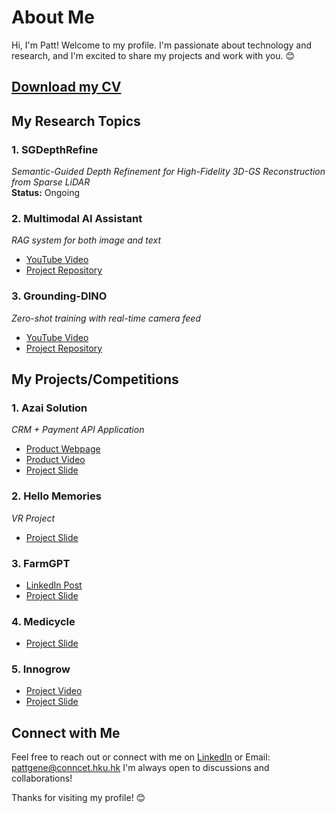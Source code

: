 # About Me

Hi, I'm Patt! Welcome to my profile. I'm passionate about technology and research, and I'm excited to share my projects and work with you. 😊

## [Download my CV](https://drive.google.com/file/d/1ANh-0jCNpjveLku0GgPxdz2KR5TSs_7d/view?usp=sharing)  

## My Research Topics

### 1. SGDepthRefine
*Semantic-Guided Depth Refinement for High-Fidelity 3D-GS Reconstruction from Sparse LiDAR*  
**Status:** Ongoing  

### 2. Multimodal AI Assistant
*RAG system for both image and text*  
- [YouTube Video](https://www.youtube.com/watch?v=VtH04mv8A6c&ab_channel=PattPhurtivilai)  
- [Project Repository](https://github.com/HKUGenAI/LMM_RAG_Workshop_GPU)  

### 3. Grounding-DINO
*Zero-shot training with real-time camera feed*  
- [YouTube Video](https://www.youtube.com/watch?v=klM3jhith4Y&ab_channel=PattPhurtivilai)  
- [Project Repository](https://github.com/HKUGenAI/CV_WorkShop)  

## My Projects/Competitions

### 1. Azai Solution
*CRM + Payment API Application*  
- [Product Webpage](https://www.azaisolution.com)  
- [Product Video](https://www.youtube.com/watch?v=21hQ6GVlQ_4&ab_channel=PattPhurtivilai)  
- [Project Slide](https://drive.google.com/file/d/1Ik7z_xZmNMa65t3lUpnEaBWr1mdZWVMa/view?usp=sharing)  

### 2. Hello Memories
*VR Project*  
- [Project Slide](https://drive.google.com/file/d/1uT-CQhsOvggkUyODwuB5l9NcpNWeU_uE/view?usp=sharing)  

### 3. FarmGPT
- [LinkedIn Post](https://www.linkedin.com/posts/pattphurtivilai_hkaes2024-farmgpt-hku-activity-7184883346219364353-30Ei?utm_source=share&utm_medium=member_desktop&rcm=ACoAADcbiBgBTUBubhzsWW_Hf9AZFMD8cu7ScW8)  
- [Project Slide](https://drive.google.com/file/d/1sVGtlqXxvDSAZ5ScP8sczE4S-7oCPXWJ/view?usp=sharing)  

### 4. Medicycle
- [Project Slide](https://drive.google.com/file/d/1jbUs15r6og4cy4d703qFm8X-RBe2ofYw/view?usp=sharing)  

### 5. Innogrow
- [Project Video](https://youtu.be/AfH0KkqgNtw)  
- [Project Slide](https://drive.google.com/file/d/1qSumHY_Idip0CFyC7QG611xQkFCrSxhv/view?usp=sharing)  

## Connect with Me
Feel free to reach out or connect with me on [LinkedIn](https://www.linkedin.com/in/pattphurtivilai/) or Email: pattgene@conncet.hku.hk
I'm always open to discussions and collaborations!

Thanks for visiting my profile! 😊
